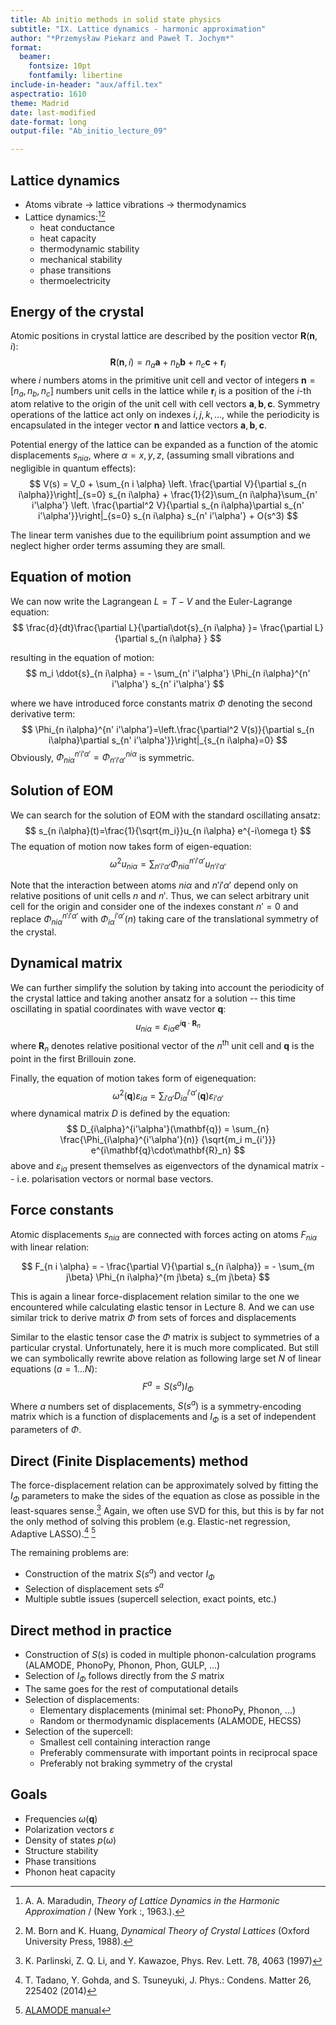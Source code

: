 ```yaml
---
title: Ab initio methods in solid state physics
subtitle: "IX. Lattice dynamics - harmonic approximation"
author: "*Przemysław Piekarz and Paweł T. Jochym*"
format:
  beamer:
    fontsize: 10pt
    fontfamily: libertine
include-in-header: "aux/affil.tex"
aspectratio: 1610
theme: Madrid
date: last-modified
date-format: long
output-file: "Ab_initio_lecture_09"

---
```



## Lattice dynamics
* Atoms vibrate $\rightarrow$ lattice vibrations $\rightarrow$ thermodynamics 
* Lattice dynamics:[^AAM][^BH]
    - heat conductance
    - heat capacity
    - thermodynamic stability
    - mechanical stability
    - phase transitions
    - thermoelectricity    


[^AAM]: A. A. Maradudin, *Theory of Lattice Dynamics in the Harmonic Approximation* / (New York :, 1963.).
[^BH]: M. Born and K. Huang, *Dynamical Theory of Crystal Lattices* (Oxford University Press, 1988).

## Energy of the crystal



Atomic positions in crystal lattice are described by the position vector $\mathbf{R}(\mathbf{n}, i)$: 
$$
    \mathbf{R}(\mathbf{n}, i) = n_a \mathbf{a} + n_b \mathbf{b} + n_c \mathbf{c} + \mathbf{r}_i
$$
where $i$ numbers atoms in the primitive unit cell and vector of integers $\mathbf{n}=[n_a, n_b, n_c]$ numbers unit cells in the lattice while $\mathbf{r}_i$ is a position of the $i$-th atom relative to the origin of the unit cell with cell vectors $\mathbf{a}, \mathbf{b}, \mathbf{c}$.
Symmetry operations of the lattice act only on indexes $i, j, k, \ldots$, while the periodicity is encapsulated in the integer vector $\mathbf{n}$ and lattice vectors  $\mathbf{a}, \mathbf{b}, \mathbf{c}$.

Potential energy of the lattice can be expanded as a function of the atomic displacements $s_{n i\alpha}$, where $\alpha=x,y,z$, (assuming small vibrations and negligible in quantum effects): 
$$
      V(s) = V_0 + \sum_{n i \alpha}
      \left. \frac{\partial V}{\partial s_{n i\alpha}}\right|_{s=0} 
      s_{n i\alpha} + 
    \frac{1}{2}\sum_{n i\alpha}\sum_{n' i'\alpha'}
        \left. \frac{\partial^2 V}{\partial s_{n i\alpha}\partial s_{n' i'\alpha'}}\right|_{s=0} s_{n i\alpha} s_{n' i'\alpha'} + O(s^3)
$$

The linear term vanishes due to the equilibrium point assumption and we neglect higher order terms assuming they are small.

## Equation of motion

We can now write the Lagrangean $L=T-V$ and the Euler-Lagrange equation:
$$
\frac{d}{dt}\frac{\partial L}{\partial\dot{s}_{n i\alpha} }=
\frac{\partial L}{\partial s_{n i\alpha} }
$$

resulting in the equation of motion:
$$
m_i \ddot{s}_{n i\alpha} = - \sum_{n' i'\alpha'} 
    \Phi_{n i\alpha}^{n' i'\alpha'} s_{n' i'\alpha'} 
$$

where we have introduced force constants matrix $\Phi$ denoting the second derivative term:
$$
\Phi_{n i\alpha}^{n' i'\alpha'}=\left.\frac{\partial^2 V(s)}{\partial s_{n i\alpha}\partial s_{n' i'\alpha'}}\right|_{s_{n i\alpha}=0}
$$
Obviously, $\Phi_{n i\alpha}^{n' i'\alpha'}=\Phi_{n' i'\alpha'}^{n i\alpha}$ is symmetric. 

## Solution of EOM

We can search for the solution of EOM with the standard oscillating ansatz:
$$
s_{n i\alpha}(t)=\frac{1}{\sqrt{m_i}}u_{n i\alpha} e^{-i\omega t}
$$
The equation of motion now takes form of eigen-equation:
$$
\omega^2 u_{n i\alpha} = \sum_{n' i'\alpha'} 
    \Phi_{n i\alpha}^{n' i'\alpha'} u_{n' i'\alpha'} 
$$

Note that the interaction between atoms ${n i\alpha}$ and ${n' i'\alpha'}$ depend only on relative positions of unit cells $n$ and $n'$.
Thus, we can select arbitrary unit cell for the origin and consider one of the indexes constant $n'=0$ and replace $\Phi_{n i\alpha}^{n' i'\alpha'}$ with $\Phi_{i\alpha}^{i'\alpha'}(n)$ taking care of the translational symmetry of the crystal.

## Dynamical matrix

We can further simplify the solution by taking into account the periodicity of the crystal lattice and taking another ansatz for a solution -- this time oscillating in spatial coordinates with wave vector $\mathbf{q}$:
$$
u_{n i\alpha}=\varepsilon_{i\alpha}e^{i\mathbf{q}\cdot\mathbf{R}_n}
$$
where $\mathbf{R}_n$ denotes relative positional vector of the $n^\mathrm{th}$ unit cell and $\mathbf{q}$ is the point in the first Brillouin zone.

Finally, the equation of motion takes form of eigenequation:
$$
\omega^2(\mathbf{q}) \varepsilon_{i\alpha} = 
    \sum_{i'\alpha'} D_{i\alpha}^{i'\alpha'}(\mathbf{q}) \varepsilon_{i'\alpha'}
$$
where dynamical matrix $D$ is defined by the equation:
$$
D_{i\alpha}^{i'\alpha'}(\mathbf{q}) = 
    \sum_{n} \frac{\Phi_{i\alpha}^{i'\alpha'}(n)}
                    {\sqrt{m_i m_{i'}}}
    e^{i\mathbf{q}\cdot\mathbf{R}_n}
$$
above and $\varepsilon_{i\alpha}$ present themselves as eigenvectors of the dynamical matrix -- i.e. polarisation vectors or normal base vectors.

## Force constants

Atomic displacements $s_{n i\alpha}$ are connected with forces acting on atoms $F_{n i \alpha}$ with linear relation:

$$
F_{n i \alpha} = - \frac{\partial V}{\partial s_{n i\alpha}} =
      - \sum_{m j\beta} 
    \Phi_{n i\alpha}^{m j\beta} s_{m j\beta}
$$

This is again a linear force-displacement relation similar to the one we encountered while calculating elastic tensor in Lecture 8. And we can use similar trick to derive matrix $\Phi$ from sets of forces and displacements

Similar to the elastic tensor case the $\Phi$ matrix is subject to symmetries of a particular crystal. Unfortunately, here it is much more complicated. But still we can symbolically rewrite above relation as following large set $N$ of linear equations ($a=1 \ldots N$):
$$
F^a = S(s^a) I_\Phi 
$$
Where $a$ numbers set of displacements, $S(s^a)$ is a symmetry-encoding matrix which is a function of displacements and $I_\Phi$ is a set of independent parameters of $\Phi$. 

## Direct (Finite Displacements) method

The force-displacement relation can be approximately solved by fitting the $I_\Phi$ parameters to make the sides of the equation as close as possible in the least-squares sense.[^PLK] Again, we often use SVD for this, but this is by far not the only method of solving this problem (e.g. Elastic-net regression, Adaptive LASSO).[^TGT] [^ALAMODE]

The remaining problems are:
* Construction of the matrix $S(s^a)$ and vector $I_\Phi$
* Selection of displacement sets $s^a$
* Multiple subtle issues (supercell selection, exact points, etc.)

[^PLK]: K. Parlinski, Z. Q. Li, and Y. Kawazoe, Phys. Rev. Lett. 78, 4063 (1997)
[^TGT]: T. Tadano, Y. Gohda, and S. Tsuneyuki, J. Phys.: Condens. Matter 26, 225402 (2014)
[^ALAMODE]: [ALAMODE manual](https://alamode.readthedocs.io/en/latest/almdir/formalism_alm.html)

## Direct method in practice

* Construction of $S(s)$ is coded in multiple phonon-calculation programs (ALAMODE, PhonoPy, Phonon, Phon, GULP, ...)
* Selection of $I_\Phi$ follows directly from the $S$ matrix
* The same goes for the rest of computational details
* Selection of displacements:
    - Elementary displacements (minimal set: PhonoPy, Phonon, ...)
    - Random or thermodynamic displacements (ALAMODE, HECSS)
* Selection of the supercell:
    - Smallest cell containing interaction range
    - Preferably commensurate with important points in reciprocal space
    - Preferably not braking symmetry of the crystal


## Goals

* Frequencies $\omega(\mathbf{q})$
* Polarization vectors $\varepsilon$
* Density of states $p(\omega)$
* Structure stability
* Phase transitions
* Phonon heat capacity
